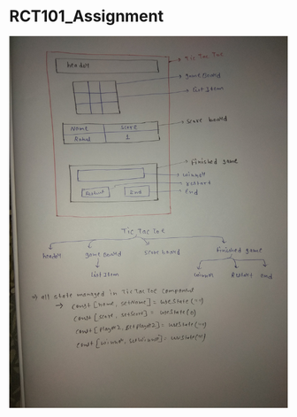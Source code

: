 # RCT101_Assignment
![componentImage](https://github.com/fw190480/RCT101_Assignment/blob/main/images/IMG_20220907_100103.jpg)

